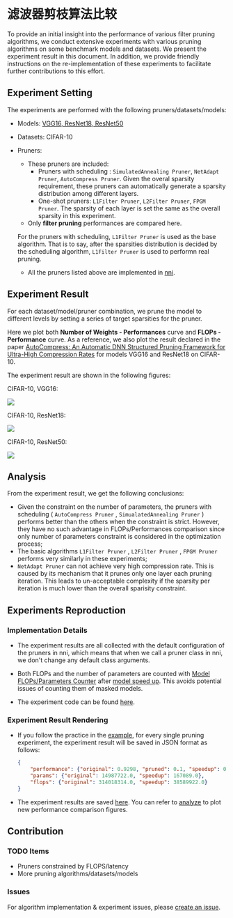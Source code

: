 # 滤波器剪枝算法比较

To provide an initial insight into the performance of various filter pruning algorithms, we conduct extensive experiments with various pruning algorithms on some benchmark models and datasets. We present the experiment result in this document. In addition, we provide friendly instructions on the re-implementation of these experiments to facilitate further contributions to this effort.

## Experiment Setting

The experiments are performed with the following pruners/datasets/models:

* Models: [VGG16, ResNet18, ResNet50](https://github.com/microsoft/nni/tree/master/examples/model_compress/models/cifar10)

* Datasets: CIFAR-10

* Pruners:
    - These pruners are included:
        - Pruners with scheduling : `SimulatedAnnealing Pruner`, `NetAdapt Pruner`, `AutoCompress Pruner`. Given the overal sparsity requirement, these pruners can automatically generate a sparsity distribution among different layers.
        - One-shot pruners: `L1Filter Pruner`, `L2Filter Pruner`, `FPGM Pruner`. The sparsity of each layer is set the same as the overall sparsity in this experiment.
    - Only **filter pruning** performances are compared here.

    For the pruners with scheduling, `L1Filter Pruner` is used as the base algorithm. That is to say, after the sparsities distribution is decided by the scheduling algorithm, `L1Filter Pruner` is used to performn real pruning.

    - All the pruners listed above are implemented in [nni](https://github.com/microsoft/nni/tree/master/docs/en_US/Compressor/Overview.md).

## Experiment Result

For each dataset/model/pruner combination, we prune the model to different levels by setting a series of target sparsities for the pruner.

Here we plot both **Number of Weights - Performances** curve and **FLOPs - Performance** curve. As a reference, we also plot the result declared in the paper [AutoCompress: An Automatic DNN Structured Pruning Framework for Ultra-High Compression Rates](http://arxiv.org/abs/1907.03141) for models VGG16 and ResNet18 on CIFAR-10.

The experiment result are shown in the following figures:

CIFAR-10, VGG16:

![](../../../examples/model_compress/comparison_of_pruners/img/performance_comparison_vgg16.png)

CIFAR-10, ResNet18:

![](../../../examples/model_compress/comparison_of_pruners/img/performance_comparison_resnet18.png)

CIFAR-10, ResNet50:

![](../../../examples/model_compress/comparison_of_pruners/img/performance_comparison_resnet50.png)

## Analysis

From the experiment result, we get the following conclusions:

* Given the constraint on the number of parameters, the pruners with scheduling ( `AutoCompress Pruner` , `SimualatedAnnealing Pruner` ) performs better than the others when the constraint is strict. However, they have no such advantage in FLOPs/Performances comparison since only number of parameters constraint is considered in the optimization process;
* The basic algorithms `L1Filter Pruner` , `L2Filter Pruner` , `FPGM Pruner` performs very similarly in these experiments;
* `NetAdapt Pruner` can not achieve very high compression rate. This is caused by its mechanism that it prunes only one layer each pruning iteration. This leads to un-acceptable complexity if the sparsity per iteration is much lower than the overall sparisity constraint.

## Experiments Reproduction

### Implementation Details

* The experiment results are all collected with the default configuration of the pruners in nni, which means that when we call a pruner class in nni, we don't change any default class arguments.

* Both FLOPs and the number of parameters are counted with [Model FLOPs/Parameters Counter](https://github.com/microsoft/nni/blob/master/docs/en_US/Compressor/CompressionUtils.md#model-flopsparameters-counter) after [model speed up](https://github.com/microsoft/nni/blob/master/docs/en_US/Compressor/ModelSpeedup.md). This avoids potential issues of counting them of masked models.

* The experiment code can be found [here](https://github.com/microsoft/nni/tree/master/examples/model_compress/auto_pruners_torch.py).

### Experiment Result Rendering

* If you follow the practice in the [example](https://github.com/microsoft/nni/tree/master/examples/model_compress/auto_pruners_torch.py), for every single pruning experiment, the experiment result will be saved in JSON format as follows:
    ``` json
    {
        "performance": {"original": 0.9298, "pruned": 0.1, "speedup": 0.1, "finetuned": 0.7746}, 
        "params": {"original": 14987722.0, "speedup": 167089.0}, 
        "flops": {"original": 314018314.0, "speedup": 38589922.0}
    }
    ```

* The experiment results are saved [here](https://github.com/microsoft/nni/tree/master/examples/model_compress/experiment_data). You can refer to [analyze](https://github.com/microsoft/nni/tree/master/examples/model_compress/experiment_data/analyze.py) to plot new performance comparison figures.

## Contribution

### TODO Items

* Pruners constrained by FLOPS/latency
* More pruning algorithms/datasets/models

### Issues
For algorithm implementation & experiment issues, please [create an issue](https://github.com/microsoft/nni/issues/new/).
